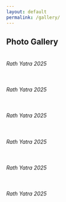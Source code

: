 ```yaml
---
layout: default
permalink: /gallery/
---
```


## Photo Gallery

<!-- /.row -->

<div class="row">

  <div class="col-md-4 mb-5">
    <div class="card border-0 shadow h-40">
      <img class="card-img-top" src="http://placeholder.pics/svg/400x300/3cb371-3cb371/3cb371-3cb371" alt="" />
      <div class="card-body">
        <h6 class="card-title">Rath Yatra 2025</h6>    
      </div>
    </div>
  </div>

  <div class="col-md-4 mb-5">
    <div class="card border-0 shadow h-40">
      <img class="card-img-top" src="http://placeholder.pics/svg/400x300/3cb371-3cb371/3cb371-3cb371" alt="" />
      <div class="card-body">
        <h6 class="card-title">Rath Yatra 2025</h6>    
      </div>
    </div>
  </div>

  <div class="col-md-4 mb-5">
    <div class="card border-0 shadow h-40">
      <img class="card-img-top" src="http://placeholder.pics/svg/400x300/3cb371-3cb371/3cb371-3cb371" alt="" />
      <div class="card-body">
        <h6 class="card-title">Rath Yatra 2025</h6>    
      </div>
    </div>
  </div>

  <div class="col-md-4 mb-5">
    <div class="card border-0 shadow h-40">
      <img class="card-img-top" src="http://placeholder.pics/svg/400x300/3cb371-3cb371/3cb371-3cb371" alt="" />
      <div class="card-body">
        <h6 class="card-title">Rath Yatra 2025</h6>    
      </div>
    </div>
  </div>

  <div class="col-md-4 mb-5">
    <div class="card border-0 shadow h-40">
      <img class="card-img-top" src="http://placeholder.pics/svg/400x300/3cb371-3cb371/3cb371-3cb371" alt="" />
      <div class="card-body">
        <h6 class="card-title">Rath Yatra 2025</h6>    
      </div>
    </div>
  </div>

  <div class="col-md-4 mb-5">
    <div class="card border-0 shadow h-40">
      <img class="card-img-top" src="http://placeholder.pics/svg/400x300/3cb371-3cb371/3cb371-3cb371" alt="" />
      <div class="card-body">
        <h6 class="card-title">Rath Yatra 2025</h6>    
      </div>
    </div>
  </div>

</div>
<!-- /.row -->
